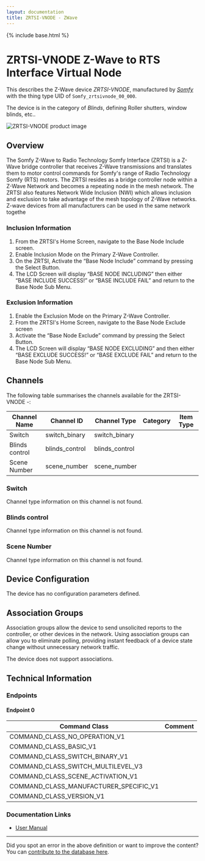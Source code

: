 ```yaml
---
layout: documentation
title: ZRTSI-VNODE - ZWave
---
```


{% include base.html %}

# ZRTSI-VNODE Z-Wave to RTS Interface Virtual Node
This describes the Z-Wave device *ZRTSI-VNODE*, manufactured by *[Somfy](http://www.somfy.com/)* with the thing type UID of ```Somfy_zrtsivnode_00_000```.

The device is in the category of *Blinds*, defining Roller shutters, window blinds, etc..

![ZRTSI-VNODE product image](https://opensmarthouse.org/assets/zwave/attachments/370/ZRTSI.jpg)


## Overview

The Somfy Z-Wave to Radio Technology Somfy Interface (ZRTSI) is a Z-Wave bridge controller that receives Z-Wave transmissions and translates them to motor control commands for Somfy's range of Radio Technology Somfy (RTS) motors. The ZRTSI resides as a bridge controller node within a Z-Wave Network and becomes a repeating node in the mesh network. The ZRTSI also features Network Wide Inclusion (NWI) which allows inclusion and exclusion to take advantage of the mesh topology of Z-Wave networks. Z-wave devices from all manufacturers can be used in the same network togethe

### Inclusion Information

  1. From the ZRTSI's Home Screen, navigate to the Base Node Include screen.
  2. Enable Inclusion Mode on the Primary Z-Wave Controller.
  3. On the ZRTSI, Activate the “Base Node Include” command by pressing the Select Button.
  4. The LCD Screen will display “BASE NODE INCLUDING” then either “BASE INCLUDE SUCCESS!” or “BASE INCLUDE FAIL” and return to the Base Node Sub Menu.  

### Exclusion Information

  1. Enable the Exclusion Mode on the Primary Z-Wave Controller.
  2. From the ZRTSI's Home Screen, navigate to the Base Node Exclude screen
  3. Activate the “Base Node Exclude” command by pressing the Select Button.
  4. The LCD Screen will display “BASE NODE EXCLUDING” and then either “BASE EXCLUDE SUCCESS!” or “BASE EXCLUDE FAIL” and return to the Base Node Sub Menu. 

## Channels

The following table summarises the channels available for the ZRTSI-VNODE -:

| Channel Name | Channel ID | Channel Type | Category | Item Type |
|--------------|------------|--------------|----------|-----------|
| Switch | switch_binary | switch_binary |  |  | 
| Blinds control | blinds_control | blinds_control |  |  | 
| Scene Number | scene_number | scene_number |  |  | 

### Switch
Channel type information on this channel is not found.

### Blinds control
Channel type information on this channel is not found.

### Scene Number
Channel type information on this channel is not found.



## Device Configuration

The device has no configuration parameters defined.

## Association Groups

Association groups allow the device to send unsolicited reports to the controller, or other devices in the network. Using association groups can allow you to eliminate polling, providing instant feedback of a device state change without unnecessary network traffic.

The device does not support associations.
## Technical Information

### Endpoints

#### Endpoint 0

| Command Class | Comment |
|---------------|---------|
| COMMAND_CLASS_NO_OPERATION_V1| |
| COMMAND_CLASS_BASIC_V1| |
| COMMAND_CLASS_SWITCH_BINARY_V1| |
| COMMAND_CLASS_SWITCH_MULTILEVEL_V3| |
| COMMAND_CLASS_SCENE_ACTIVATION_V1| |
| COMMAND_CLASS_MANUFACTURER_SPECIFIC_V1| |
| COMMAND_CLASS_VERSION_V1| |

### Documentation Links

* [User Manual](https://www.opensmarthouse.org/zwavedatabase/370/ZRTSI-Instructions-1811265.pdf)

---

Did you spot an error in the above definition or want to improve the content?
You can [contribute to the database here](https://www.opensmarthouse.org/zwavedatabase/370).
